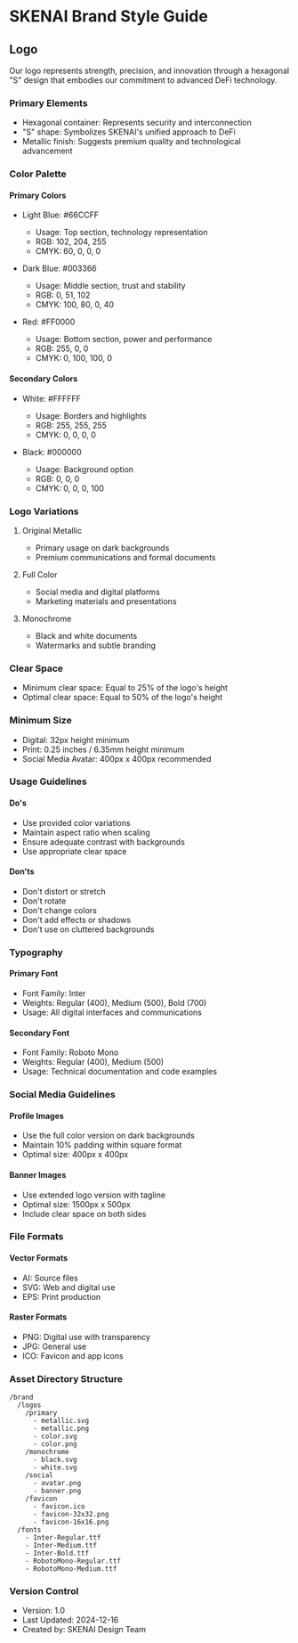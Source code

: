 # SKENAI Brand Style Guide

## Logo
Our logo represents strength, precision, and innovation through a hexagonal "S" design that embodies our commitment to advanced DeFi technology.

### Primary Elements
- Hexagonal container: Represents security and interconnection
- "S" shape: Symbolizes SKENAI's unified approach to DeFi
- Metallic finish: Suggests premium quality and technological advancement

### Color Palette

#### Primary Colors
- Light Blue: #66CCFF
  - Usage: Top section, technology representation
  - RGB: 102, 204, 255
  - CMYK: 60, 0, 0, 0

- Dark Blue: #003366
  - Usage: Middle section, trust and stability
  - RGB: 0, 51, 102
  - CMYK: 100, 80, 0, 40

- Red: #FF0000
  - Usage: Bottom section, power and performance
  - RGB: 255, 0, 0
  - CMYK: 0, 100, 100, 0

#### Secondary Colors
- White: #FFFFFF
  - Usage: Borders and highlights
  - RGB: 255, 255, 255
  - CMYK: 0, 0, 0, 0

- Black: #000000
  - Usage: Background option
  - RGB: 0, 0, 0
  - CMYK: 0, 0, 0, 100

### Logo Variations
1. Original Metallic
   - Primary usage on dark backgrounds
   - Premium communications and formal documents

2. Full Color
   - Social media and digital platforms
   - Marketing materials and presentations

3. Monochrome
   - Black and white documents
   - Watermarks and subtle branding

### Clear Space
- Minimum clear space: Equal to 25% of the logo's height
- Optimal clear space: Equal to 50% of the logo's height

### Minimum Size
- Digital: 32px height minimum
- Print: 0.25 inches / 6.35mm height minimum
- Social Media Avatar: 400px x 400px recommended

### Usage Guidelines

#### Do's
- Use provided color variations
- Maintain aspect ratio when scaling
- Ensure adequate contrast with backgrounds
- Use appropriate clear space

#### Don'ts
- Don't distort or stretch
- Don't rotate
- Don't change colors
- Don't add effects or shadows
- Don't use on cluttered backgrounds

### Typography

#### Primary Font
- Font Family: Inter
- Weights: Regular (400), Medium (500), Bold (700)
- Usage: All digital interfaces and communications

#### Secondary Font
- Font Family: Roboto Mono
- Weights: Regular (400), Medium (500)
- Usage: Technical documentation and code examples

### Social Media Guidelines

#### Profile Images
- Use the full color version on dark backgrounds
- Maintain 10% padding within square format
- Optimal size: 400px x 400px

#### Banner Images
- Use extended logo version with tagline
- Optimal size: 1500px x 500px
- Include clear space on both sides

### File Formats

#### Vector Formats
- AI: Source files
- SVG: Web and digital use
- EPS: Print production

#### Raster Formats
- PNG: Digital use with transparency
- JPG: General use
- ICO: Favicon and app icons

### Asset Directory Structure
```
/brand
  /logos
    /primary
      - metallic.svg
      - metallic.png
      - color.svg
      - color.png
    /monochrome
      - black.svg
      - white.svg
    /social
      - avatar.png
      - banner.png
    /favicon
      - favicon.ico
      - favicon-32x32.png
      - favicon-16x16.png
  /fonts
    - Inter-Regular.ttf
    - Inter-Medium.ttf
    - Inter-Bold.ttf
    - RobotoMono-Regular.ttf
    - RobotoMono-Medium.ttf
```

### Version Control
- Version: 1.0
- Last Updated: 2024-12-16
- Created by: SKENAI Design Team
